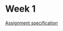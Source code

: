 # Week 1

[Assignment specification](https://coursera.cs.princeton.edu/algs4/assignments/percolation/specification.php)
